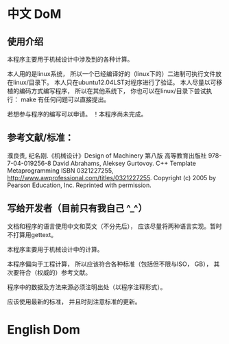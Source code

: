 中文 DoM
========

使用介绍
--------
本程序主要用于机械设计中涉及到的各种计算。

本人用的是linux系统， 所以一个已经编译好的（linux下的）二进制可执行文件放在linux/目录下。
本人只在ubuntu12.04LST对程序进行了验证。
本人尽量以可移植的编码方式编写程序， 所以在其他系统下， 你也可以在linux/目录下尝试执行：
        make
有任何问题可以直接提出。

若想参与程序的编写可以申请。
！本程序尚未完成。

参考文献/标准：
--------------
濮良贵, 纪名刚.《机械设计》Design of Machinery 第八版 高等教育出版社 978-7-04-019256-8
David Abrahams, Aleksey Gurtovoy. C++ Template Metaprogramming ISBN 0321227255, http://www.awprofessional.com/titles/0321227255. Copyright (c) 2005 by Pearson Education, Inc. Reprinted with permission. 

写给开发者（目前只有我自己 ^_^）
-------------------------------
文档和程序的语言使用中文和英文（不分先后）， 应该尽量将两种语言实现。暂时不打算用gettext。

本程序主要用于机械设计中的计算。

本程序偏向于工程计算， 所以应该符合各种标准（包括但不限与ISO， GB）， 其次要符合（权威的）参考文献。 

程序中的数据及方法来源必须注明出处（以程序注释形式）。

应该使用最新的标准， 并且时刻注意标准的更新。

English Dom
===========

